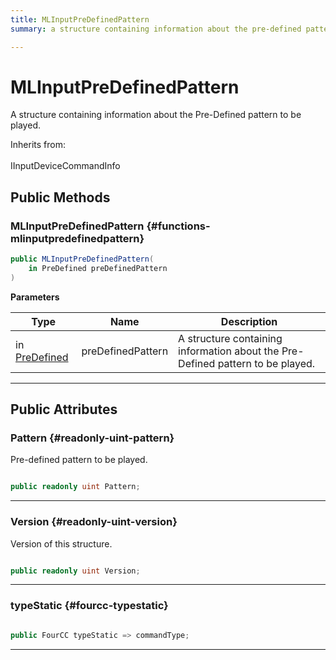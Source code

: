 ```yaml
---
title: MLInputPreDefinedPattern
summary: a structure containing information about the pre-defined pattern to be played. 

---
```


# MLInputPreDefinedPattern




A structure containing information about the Pre-Defined pattern to be played.   


Inherits from: <br></br>IInputDeviceCommandInfo




## Public Methods

###  MLInputPreDefinedPattern {#functions-mlinputpredefinedpattern}

```csharp
public MLInputPreDefinedPattern(
    in PreDefined preDefinedPattern
)
```


**Parameters**

| Type | Name  | Description  | 
|--|--|--|
| in [PreDefined](/unity-api/api/UnityEngine.XR.MagicLeap/InputSubsystem/Extensions/Haptics/UnityEngine.XR.MagicLeap.InputSubsystem.Extensions.Haptics.PreDefined.md) |preDefinedPattern|A structure containing information about the Pre-Defined pattern to be played. |






-----------

## Public Attributes

### Pattern {#readonly-uint-pattern}

Pre-defined pattern to be played. 

```csharp

public readonly uint Pattern;

```






-----------

### Version {#readonly-uint-version}

Version of this structure. 

```csharp

public readonly uint Version;

```






-----------

### typeStatic {#fourcc-typestatic}

```csharp

public FourCC typeStatic => commandType;

```






-----------

